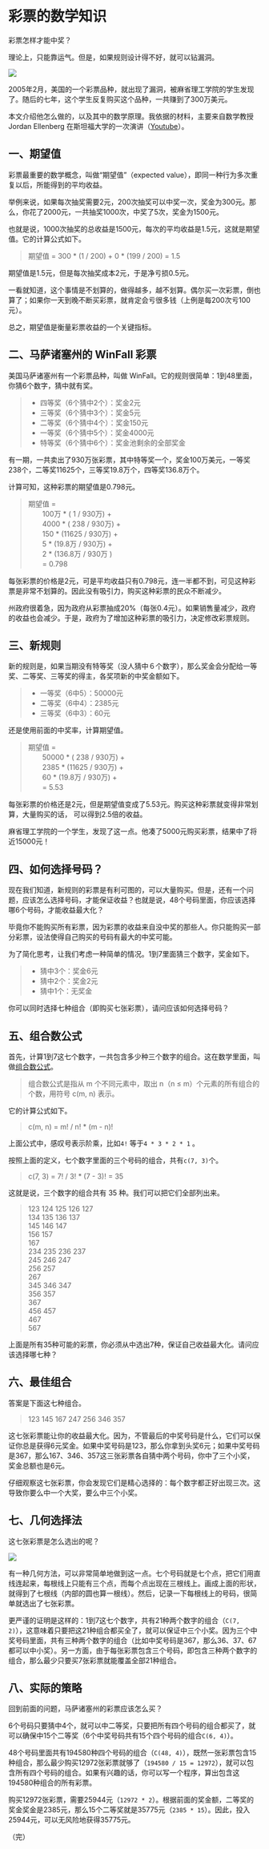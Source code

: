 # 彩票的数学知识

彩票怎样才能中奖？

理论上，只能靠运气。但是，如果规则设计得不好，就可以钻漏洞。

![](http://www.ruanyifeng.com/blogimg/asset/2018/bg2018040801.jpg)

2005年2月，美国的一个彩票品种，就出现了漏洞，被麻省理工学院的学生发现了。随后的七年，这个学生反复购买这个品种，一共赚到了300万美元。

本文介绍他怎么做的，以及其中的数学原理。我依据的材料，主要来自数学教授 Jordan Ellenberg 在斯坦福大学的一次演讲（[Youtube](https://www.youtube.com/watch?v=QtlmXoHpNyI)）。

## 一、期望值

彩票最重要的数学概念，叫做“期望值”（expected value），即同一种行为多次重复以后，所能得到的平均收益。

举例来说，如果每次抽奖需要2元，200次抽奖可以中奖一次，奖金为300元。那么，你花了2000元，一共抽奖1000次，中奖了5次，奖金为1500元。

也就是说，1000次抽奖的总收益是1500元，每次的平均收益是1.5元，这就是期望值。它的计算公式如下。

> 期望值 = 300 * (1 / 200) + 0 * (199 / 200) = 1.5

期望值是1.5元，但是每次抽奖成本2元，于是净亏损0.5元。

一看就知道，这个事情是不划算的，做得越多，越不划算。偶尔买一次彩票，倒也算了；如果你一天到晚不断买彩票，就肯定会亏很多钱（上例是每200次亏100元）。

总之，期望值是衡量彩票收益的一个关键指标。

## 二、马萨诸塞州的 WinFall 彩票

美国马萨诸塞州有一个彩票品种，叫做 WinFall。它的规则很简单：1到48里面，你猜6个数字，猜中就有奖。

> - 四等奖（6个猜中2个）：奖金2元
> - 三等奖（6个猜中3个）：奖金5元
> - 二等奖（6个猜中4个）：奖金150元
> - 一等奖（6个猜中5个）：奖金4000元
> - 特等奖（6个猜中6个）：奖金池剩余的全部奖金

有一期，一共卖出了930万张彩票，其中特等奖一个，奖金100万美元，一等奖238个，二等奖11625个，三等奖19.8万个，四等奖136.8万个。

计算可知，这种彩票的期望值是0.798元。

> 期望值 =   
> 　　100万 * ( 1 / 930万) +   
> 　　4000 * ( 238 / 930万) +   
> 　　150 * (11625 / 930万) +   
> 　　5 * (19.8万 / 930万) +  
> 　　2 * (136.8万 / 930万 )  
> 　　= 0.798

每张彩票的价格是2元，可是平均收益只有0.798元，连一半都不到，可见这种彩票是非常不划算的。因此没有吸引力，购买这种彩票的民众不断减少。

州政府很着急，因为政府从彩票抽成20%（每张0.4元）。如果销售量减少，政府的收益也会减少。于是，政府为了增加这种彩票的吸引力，决定修改彩票规则。

## 三、新规则

新的规则是，如果当期没有特等奖（没人猜中６个数字），那么奖金会分配给一等奖、二等奖、三等奖的得主，各奖项新的中奖金额如下。

> - 一等奖（6中5）：50000元
> - 二等奖（6中4）：2385元
> - 三等奖（6中3）：60元

还是使用前面的中奖率，计算期望值。

> 期望值 =   
> 　　50000 * ( 238 / 930万) +   
> 　　2385 * (11625 / 930万) +   
> 　　60 * (19.8万 / 930万) +  
> 　　= 5.53

每张彩票的价格还是2元，但是期望值变成了5.53元。购买这种彩票就变得非常划算，大量购买的话， 可以得到2.5倍的收益。

麻省理工学院的一个学生，发现了这一点。他凑了5000元购买彩票，结果中了将近15000元！

## 四、如何选择号码？

现在我们知道，新规则的彩票是有利可图的，可以大量购买。但是，还有一个问题，应该怎么选择号码，才能保证收益？也就是说，48个号码里面，你应该选择哪6个号码，才能收益最大化？

毕竟你不能购买所有彩票，因为彩票的收益来自没中奖的那些人。你只能购买一部分彩票，设法使得自己购买的号码有最大的中奖可能。

为了简化思考，让我们考虑一种简单的情况。1到7里面猜三个数字，奖金如下。

> - 猜中3个：奖金6元
> - 猜中2个：奖金2元
> - 猜中1个：无奖金

你可以同时选择七种组合（即购买七张彩票），请问应该如何选择号码？

## 五、组合数公式

首先，计算1到7这七个数字，一共包含多少种三个数字的组合。这在数学里面，叫做[组合数公式](https://baike.baidu.com/item/%E7%BB%84%E5%90%88%E6%95%B0%E5%85%AC%E5%BC%8F)。

> 组合数公式是指从 m 个不同元素中，取出 n（n ≤ m）个元素的所有组合的个数，用符号 c(m, n) 表示。

它的计算公式如下。

> c(m, n) = m! / n! * (m - n)!

上面公式中，感叹号表示阶乘，比如`4!` 等于`4 * 3 * 2 * 1` 。

按照上面的定义，七个数字里面的三个号码的组合，共有`c(7, 3)`个。

> c(7, 3) = 7! / 3! * (7 - 3)! = 35

这就是说，三个数字的组合共有 35 种。我们可以把它们全部列出来。

> 123 124 125 126 127  
> 134 135 136 137  
> 145 146 147  
> 156 157  
> 167  
> 234 235 236 237  
> 245 246 247  
> 256 257  
> 267  
> 345 346 347  
> 356 357  
> 367  
> 456 457  
> 467  
> 567

上面是所有35种可能的彩票，你必须从中选出7种，保证自己收益最大化。请问应该选择哪七种？

## 六、最佳组合

答案是下面这七种组合。

> 123 145 167 247 256 346 357

这七张彩票能让你的收益最大化。因为，不管最后的中奖号码是什么，它们可以保证你总是获得6元奖金。如果中奖号码是123，那么你拿到头奖6元；如果中奖号码是367，那么167、346、357这三张彩票各自猜中两个号码，你中了三个小奖，奖金总额也是6元。

仔细观察这七张彩票，你会发现它们是精心选择的：每个数字都正好出现三次。这导致你要么中一个大奖，要么中三个小奖。

## 七、几何选择法

这七张彩票是怎么选出的呢？

![](http://www.ruanyifeng.com/blogimg/asset/2018/bg2018040802.gif)

有一种几何方法，可以非常简单地做到这一点。七个号码就是七个点，把它们用直线连起来，每根线上只能有三个点，而每个点出现在三根线上。画成上面的形状，就得到了七根线（内部的圆也算一根线）。然后，记录一下每根线上的号码，很简单就选出了七张彩票。

更严谨的证明是这样的：1到7这七个数字，共有21种两个数字的组合（`C(7, 2)`），这意味着只要把这21种组合都买全了，就可以保证中三个小奖。因为三个中奖号码里面，共有三种两个数字的组合（比如中奖号码是367，那么36、37、67都可以中小奖）。另一方面，由于每张彩票包含三个号码，即包含三种两个数字的组合，那么最少只要买7张彩票就能覆盖全部21种组合。

## 八、实际的策略

回到前面的问题，马萨诸塞州的彩票应该怎么买？

6个号码只要猜中4个，就可以中二等奖，只要把所有四个号码的组合都买了，就可以确保中15个二等奖（6个中奖号码共有15个四个号码的组合`C(6, 4)`）。

48个号码里面共有194580种四个号码的组合（`C(48, 4)`），既然一张彩票包含15种组合，那么最少购买12972张彩票就够了（`194580 / 15 = 12972`），就可以包含所有四个号码的组合。如果有兴趣的话，你可以写一个程序，算出包含这194580种组合的所有彩票。

购买12972张彩票，需要25944元（`12972 * 2`）。根据前面的奖金额，二等奖的奖金奖金是2385元，那么15个二等奖就是35775元（`2385 * 15`）。因此，投入25944元，可以无风险地获得35775元。

（完）